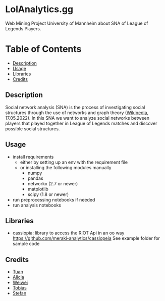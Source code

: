 # LolAnalytics.gg
Web Mining Project University of Mannheim about SNA of League of Legends Players.

# Table of Contents
- [Description](#description)
- [Usage](#usage)
- [Libraries](#libraries)
- [Credits](#credits)


## Description
Social network analysis (SNA) is the process of investigating social structures through the use of networks and graph theory ([Wikipedia]( https://en.wikipedia.org/wiki/Social_network_analysis), 17.05.2022). In this SNA we want to analyze social networks between players that played together in League of Legends matches and discover possible social structures.

## Usage
- install requirements
  - either by setting up an env with the requirement file
  - or installing the following modules manually
    - numpy
    - pandas
    - networkx (2.7 or newer)
    - matplotlib
    - scipy (1.8 or newer)
- run preprocessing notebooks if needed
- run analysis notebooks

## Libraries
- cassiopia: library to access the RIOT Api in an oo way
https://github.com/meraki-analytics/cassiopeia
See example folder for sample code

## Credits
- [Tuan](https://github.com/Deryuu/)
- [Alicia](https://github.com/aboehret/)
- [Weiwei](https://github.com/Weiweihere/)
- [Tobias](https://github.com/tobi-b99/)
- [Stefan](https://github.com/StayFN/)
